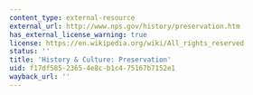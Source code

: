 ```yaml
---
content_type: external-resource
external_url: http://www.nps.gov/history/preservation.htm
has_external_license_warning: true
license: https://en.wikipedia.org/wiki/All_rights_reserved
status: ''
title: 'History & Culture: Preservation'
uid: f17df585-2365-4e8c-b1c4-75167b7152e1
wayback_url: ''
---
```

